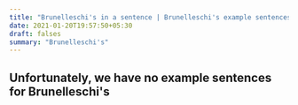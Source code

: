 ```yaml
---
title: "Brunelleschi's in a sentence | Brunelleschi's example sentences"
date: 2021-01-20T19:57:50+05:30
draft: falses
summary: "Brunelleschi's"
---
```

## Unfortunately, we have no example sentences for Brunelleschi's                 
